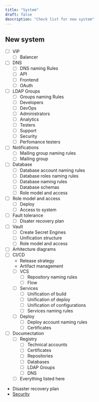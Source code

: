 ```yaml
---
title: "System"
draft: false
description: "Check list for new system"
---
```


## New system

- [ ] VIP
    - [ ] Balancer
- [ ] DNS
    - [ ] DNS naming Rules
    - [ ] API
    - [ ] Frontend
    - [ ] OAuth
- [ ] LDAP Groups
    - [ ] Groups naming Rules
    - [ ] Developers
    - [ ] DevOps
    - [ ] Administrators
    - [ ] Analytics
    - [ ] Testers
    - [ ] Support
    - [ ] Security
    - [ ] Perfomance testers
- [ ] Notifications
    - [ ] Mailing group naming rules
    - [ ] Mailing group
- [ ] Database
    - [ ] Database account naming rules
    - [ ] Database roles naming rules
    - [ ] Database naming rules
    - [ ] Database schemas
    - [ ] Role model and access
- [ ] Role model and access
    -  [ ] Deploy
    -  [ ] Access to system
- [ ] Fault tolerance
    - [ ] Disater recovery plan
- [ ] Vault
    - [ ] Create Secret Engines
    - [ ] Unification structure
    - [ ] Role model and access
- [ ] Arhitecture diagrams
- [ ] CI/CD
    - Release strategy
    - Artifact management
    - [ ] VCS
        - [ ] Repository naming rules
        - [ ] Flow
    - [ ] Services
        - [ ] Unification of build
        - [ ] Unification of deploy
        - [ ] Unification of configurations
        - [ ] Services naming rules
    - [ ] Deploy
        - [ ] Deploy account naming rules
        - [ ] Certificates
- [ ] Documectation
    - [ ] Registry
        - [ ] Technical accounts
        - [ ] Certificates
        - [ ] Repositories
        - [ ] Databases
        - [ ] LDAP Groups
        - [ ] DNS
    - [ ] Everything listed here
- Disaster recovery plan
- [Security](security/checklists/system/#new-system)
